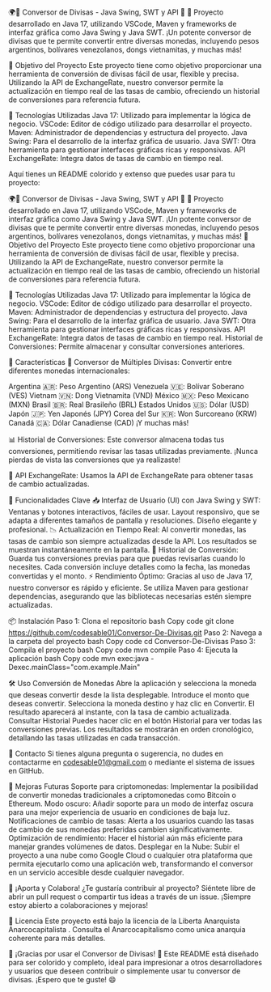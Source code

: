 🌍💱 Conversor de Divisas - Java Swing, SWT y API 💸
🚀 Proyecto desarrollado en Java 17, utilizando VSCode, Maven y frameworks de interfaz gráfica como Java Swing y Java SWT. ¡Un potente conversor de divisas que te permite convertir entre diversas monedas, incluyendo pesos argentinos, bolívares venezolanos, dongs vietnamitas, y muchas más!


🎯 Objetivo del Proyecto
Este proyecto tiene como objetivo proporcionar una herramienta de conversión de divisas fácil de usar, flexible y precisa. Utilizando la API de ExchangeRate, nuestro conversor permite la actualización en tiempo real de las tasas de cambio, ofreciendo un historial de conversiones para referencia futura.


🔧 Tecnologías Utilizadas
Java 17: Utilizado para implementar la lógica de negocio.
VSCode: Editor de código utilizado para desarrollar el proyecto.
Maven: Administrador de dependencias y estructura del proyecto.
Java Swing: Para el desarrollo de la interfaz gráfica de usuario.
Java SWT: Otra herramienta para gestionar interfaces gráficas ricas y responsivas.
API ExchangeRate: Integra datos de tasas de cambio en tiempo real.


Aquí tienes un README colorido y extenso que puedes usar para tu proyecto:

🌍💱 Conversor de Divisas - Java Swing, SWT y API 💸
🚀 Proyecto desarrollado en Java 17, utilizando VSCode, Maven y frameworks de interfaz gráfica como Java Swing y Java SWT. ¡Un potente conversor de divisas que te permite convertir entre diversas monedas, incluyendo pesos argentinos, bolívares venezolanos, dongs vietnamitas, y muchas más!
🎯 Objetivo del Proyecto
Este proyecto tiene como objetivo proporcionar una herramienta de conversión de divisas fácil de usar, flexible y precisa. Utilizando la API de ExchangeRate, nuestro conversor permite la actualización en tiempo real de las tasas de cambio, ofreciendo un historial de conversiones para referencia futura.

🔧 Tecnologías Utilizadas
Java 17: Utilizado para implementar la lógica de negocio.
VSCode: Editor de código utilizado para desarrollar el proyecto.
Maven: Administrador de dependencias y estructura del proyecto.
Java Swing: Para el desarrollo de la interfaz gráfica de usuario.
Java SWT: Otra herramienta para gestionar interfaces gráficas ricas y responsivas.
API ExchangeRate: Integra datos de tasas de cambio en tiempo real.
Historial de Conversiones: Permite almacenar y consultar conversiones anteriores.


🎨 Características
🏦 Conversor de Múltiples Divisas:
Convertir entre diferentes monedas internacionales:

Argentina 🇦🇷: Peso Argentino (ARS)
Venezuela 🇻🇪: Bolívar Soberano (VES)
Vietnam 🇻🇳: Dong Vietnamita (VND)
México 🇲🇽: Peso Mexicano (MXN)
Brasil 🇧🇷: Real Brasileño (BRL)
Estados Unidos 🇺🇸: Dólar (USD)
Japón 🇯🇵: Yen Japonés (JPY)
Corea del Sur 🇰🇷: Won Surcoreano (KRW)
Canadá 🇨🇦: Dólar Canadiense (CAD)
¡Y muchas más!


📊 Historial de Conversiones:
Este conversor almacena todas tus conversiones, permitiendo revisar las tasas utilizadas previamente. ¡Nunca pierdas de vista las conversiones que ya realizaste!

🔑 API ExchangeRate:
Usamos la API de ExchangeRate para obtener tasas de cambio actualizadas. 


🌈 Funcionalidades Clave
📥 Interfaz de Usuario (UI) con Java Swing y SWT:
Ventanas y botones interactivos, fáciles de usar.
Layout responsivo, que se adapta a diferentes tamaños de pantalla y resoluciones.
Diseño elegante y profesional.
📉 Actualización en Tiempo Real:
Al convertir monedas, las tasas de cambio son siempre actualizadas desde la API.
Los resultados se muestran instantáneamente en la pantalla.
📅 Historial de Conversión:
Guarda tus conversiones previas para que puedas revisarlas cuando lo necesites.
Cada conversión incluye detalles como la fecha, las monedas convertidas y el monto.
⚡ Rendimiento Óptimo:
Gracias al uso de Java 17, nuestro conversor es rápido y eficiente.
Se utiliza Maven para gestionar dependencias, asegurando que las bibliotecas necesarias estén siempre actualizadas.


📦 Instalación
Paso 1: Clona el repositorio
bash
Copy code
git clone https://github.com/codesable01/Conversor-De-Divisas.git
Paso 2: Navega a la carpeta del proyecto
bash
Copy code
cd Conversor-De-Divisas
Paso 3: Compila el proyecto
bash
Copy code
mvn compile
Paso 4: Ejecuta la aplicación
bash
Copy code
mvn exec:java -Dexec.mainClass="com.example.Main"

🛠️ Uso
Conversión de Monedas
Abre la aplicación y selecciona la moneda que deseas convertir desde la lista desplegable.
Introduce el monto que deseas convertir.
Selecciona la moneda destino y haz clic en Convertir.
El resultado aparecerá al instante, con la tasa de cambio actualizada.
Consultar Historial
Puedes hacer clic en el botón Historial para ver todas las conversiones previas.
Los resultados se mostrarán en orden cronológico, detallando las tasas utilizadas en cada transacción.

💬 Contacto
Si tienes alguna pregunta o sugerencia, no dudes en contactarme en codesable01@gmail.com o mediante el sistema de issues en GitHub.



🚧 Mejoras Futuras
Soporte para criptomonedas: Implementar la posibilidad de convertir monedas tradicionales a criptomonedas como Bitcoin o Ethereum.
Modo oscuro: Añadir soporte para un modo de interfaz oscura para una mejor experiencia de usuario en condiciones de baja luz.
Notificaciones de cambio de tasas: Alerta a los usuarios cuando las tasas de cambio de sus monedas preferidas cambien significativamente.
Optimización de rendimiento: Hacer el historial aún más eficiente para manejar grandes volúmenes de datos.
Desplegar en la Nube: Subir el proyecto a una nube como Google Cloud o cualquier otra plataforma que permita ejecutarlo como una aplicación web, transformando el conversor en un servicio accesible desde cualquier navegador.

🌟 ¡Aporta y Colabora!
¿Te gustaría contribuir al proyecto? Siéntete libre de abrir un pull request o compartir tus ideas a través de un issue. ¡Siempre estoy abierto a colaboraciones y mejoras!




📜 Licencia
Este proyecto está bajo la licencia de la Liberta Anarquista Anarcocapitalista . Consulta el Anarcocapitalismo como unica anarquia coherente  para más detalles.

🎉 ¡Gracias por usar el Conversor de Divisas! 🎉
Este README está diseñado para ser colorido y completo, ideal para impresionar a otros desarrolladores y usuarios que deseen contribuir o simplemente usar tu conversor de divisas. ¡Espero que te guste! 😄







